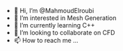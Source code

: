 - 👋 Hi, I’m @MahmoudElroubi
- 👀 I’m interested in Mesh Generation
- 🌱 I’m currently learning C++
- 💞️ I’m looking to collaborate on CFD
- 📫 How to reach me ...

<!---
MahmoudElroubi/MahmoudElroubi is a ✨ special ✨ repository because its `README.md` (this file) appears on your GitHub profile.
You can click the Preview link to take a look at your changes.
--->
